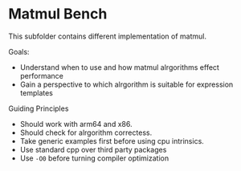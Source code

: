 # Matmul Bench

This subfolder contains different implementation of matmul.

Goals:

- Understand when to use and how matmul alrgorithms effect performance
- Gain a perspective to which alrgorithm is suitable for expression templates

Guiding Principles

- Should work with arm64 and x86.
- Should check for alrgorithm correctess.
- Take generic examples first before using cpu intrinsics.
- Use standard cpp over third party packages
- Use `-O0` before turning compiler optimization
